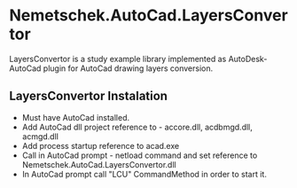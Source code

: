 # Nemetschek.AutoCad.LayersConvertor

LayersConvertor is a study example library implemented as AutoDesk-AutoCad plugin for AutoCad drawing layers conversion.

## LayersConvertor Instalation
* Must have AutoCad installed.
* Add AutoCad dll project reference to - accore.dll, acdbmgd.dll, acmgd.dll
* Add process startup reference to acad.exe
* Call in AutoCad prompt - netload command and set reference to Nemetschek.AutoCad.LayersConvertor.dll
* In AutoCad prompt call "LCU" CommandMethod in order to start it.
